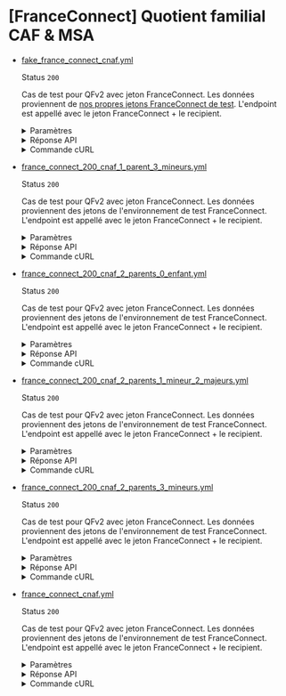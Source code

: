 # [FranceConnect] Quotient familial CAF & MSA
* [fake_france_connect_cnaf.yml](fake_france_connect_cnaf.yml)

  Status `200`

  Cas de test pour QFv2 avec jeton FranceConnect.
Les données proviennent de [nos propres jetons FranceConnect de test](../france_connect/cnaf_qfv2.yml).
L'endpoint est appellé avec le jeton FranceConnect + le recipient.

  <details><summary>Paramètres</summary>
  <p>

  ```json
  {
    "prenoms": [
      "Georges"
    ],
    "nomNaissance": "CNAF",
    "nomUsage": "MARTIN",
    "anneeDateNaissance": 2002,
    "moisDateNaissance": 1,
    "jourDateNaissance": 1,
    "sexeEtatCivil": "M",
    "codeCogInseeCommuneNaissance": "75002",
    "codeCogInseePaysNaissance": "99100"
  }
  ```

  </p>
  </details>

  <details><summary>Réponse API</summary>
  <p>

  ```json
  {
    "data": {
      "allocataires": [
        {
          "nom_naissance": "CNAF",
          "nom_usage": "MARTIN",
          "prenoms": "GEORGES",
          "date_naissance": "2002-01-01",
          "sexe": "M"
        }
      ],
      "enfants": [
  
      ],
      "adresse": {
        "destinataire": "Monsieur CNAF MARTIN",
        "complement_information": null,
        "complement_information_geographique": null,
        "numero_libelle_voie": "1 RUE MONTORGUEIL",
        "lieu_dit": null,
        "code_postal_ville": "75002 PARIS",
        "pays": "FRANCE"
      },
      "quotient_familial": {
        "fournisseur": "CNAF",
        "valeur": 2550,
        "annee": 2024,
        "mois": 2,
        "annee_calcul": 2024,
        "mois_calcul": 12
      }
    },
    "links": {
    },
    "meta": {
    }
  }
  ```

  </p>
  </details>

  <details><summary>Commande cURL</summary>
  <p>

  ```bash
  curl -H "Authorization: Bearer $token_france_connect" --url "https://staging.particulier.api.gouv.fr/v3/dss/quotient_familial/france_connect?recipient=13002526500013"
  ```

  </p>
  </details>
* [france_connect_200_cnaf_1_parent_3_mineurs.yml](france_connect_200_cnaf_1_parent_3_mineurs.yml)

  Status `200`

  Cas de test pour QFv2 avec jeton FranceConnect.
Les données proviennent des jetons de l'environnement de test FranceConnect.
L'endpoint est appellé avec le jeton FranceConnect + le recipient.

  <details><summary>Paramètres</summary>
  <p>

  ```json
  {
    "prenoms": [
      "Pierre"
    ],
    "nomNaissance": "MERCIER",
    "anneeDateNaissance": 1969,
    "moisDateNaissance": 3,
    "jourDateNaissance": 17,
    "sexeEtatCivil": "M",
    "codeCogInseeCommuneNaissance": "95277",
    "codeCogInseePaysNaissance": "99100"
  }
  ```

  </p>
  </details>

  <details><summary>Réponse API</summary>
  <p>

  ```json
  {
    "data": {
      "allocataires": [
        {
          "nom_naissance": "MERCIER",
          "nom_usage": "MERCIER",
          "prenoms": "PIERRE",
          "date_naissance": "1969-03-17",
          "sexe": "M"
        }
      ],
      "enfants": [
        {
          "nom_naissance": "MERCIER",
          "nom_usage": "MERCIER",
          "prenoms": "PIERRE",
          "date_naissance": "2018-01-10",
          "sexe": "M"
        },
        {
          "nom_naissance": "MERCIER",
          "nom_usage": "MERCIER",
          "prenoms": "ROBERT",
          "date_naissance": "2020-03-15",
          "sexe": "M"
        },
        {
          "nom_naissance": "MERCIER",
          "nom_usage": "MERCIER",
          "prenoms": "HENRY",
          "date_naissance": "2022-06-20",
          "sexe": "M"
        }
      ],
      "adresse": {
        "destinataire": "Monsieur MERCIER PIERRE",
        "complement_information": null,
        "complement_information_geographique": null,
        "numero_libelle_voie": "1 RUE MONTORGUEIL",
        "lieu_dit": null,
        "code_postal_ville": "75002 PARIS",
        "pays": "FRANCE"
      },
      "quotient_familial": {
        "fournisseur": "CNAF",
        "valeur": 2550,
        "annee": 2024,
        "mois": 2,
        "annee_calcul": 2024,
        "mois_calcul": 12
      }
    },
    "links": {
    },
    "meta": {
    }
  }
  ```

  </p>
  </details>

  <details><summary>Commande cURL</summary>
  <p>

  ```bash
  curl -H "Authorization: Bearer $token_france_connect" --url "https://staging.particulier.api.gouv.fr/v3/dss/quotient_familial/france_connect?recipient=13002526500013"
  ```

  </p>
  </details>
* [france_connect_200_cnaf_2_parents_0_enfant.yml](france_connect_200_cnaf_2_parents_0_enfant.yml)

  Status `200`

  Cas de test pour QFv2 avec jeton FranceConnect.
Les données proviennent des jetons de l'environnement de test FranceConnect.
L'endpoint est appellé avec le jeton FranceConnect + le recipient.

  <details><summary>Paramètres</summary>
  <p>

  ```json
  {
    "prenoms": [
      "Anne-Laure"
    ],
    "nomNaissance": "HUCHE",
    "anneeDateNaissance": 1945,
    "moisDateNaissance": 9,
    "jourDateNaissance": 30,
    "sexeEtatCivil": "M",
    "codeCogInseeCommuneNaissance": "31555",
    "codeCogInseePaysNaissance": "99100"
  }
  ```

  </p>
  </details>

  <details><summary>Réponse API</summary>
  <p>

  ```json
  {
    "data": {
      "allocataires": [
        {
          "nom_naissance": "HUCHE",
          "nom_usage": "MERCIER",
          "prenoms": "ANNE-LAURE",
          "date_naissance": "1945-09-30",
          "sexe": "F"
        },
        {
          "nom_naissance": "MERCIER",
          "nom_usage": "MERCIER",
          "prenoms": "JEAN LOUIS",
          "date_naissance": "1945-10-12",
          "sexe": "M"
        }
      ],
      "enfants": [
  
      ],
      "adresse": {
        "destinataire": "Monsieur MERCIER JEAN",
        "complement_information": null,
        "complement_information_geographique": null,
        "numero_libelle_voie": "1 RUE MONTORGUEIL",
        "lieu_dit": null,
        "code_postal_ville": "75002 PARIS",
        "pays": "FRANCE"
      },
      "quotient_familial": {
        "fournisseur": "CNAF",
        "valeur": 2550,
        "annee": 2024,
        "mois": 2,
        "annee_calcul": 2024,
        "mois_calcul": 12
      }
    },
    "links": {
    },
    "meta": {
    }
  }
  ```

  </p>
  </details>

  <details><summary>Commande cURL</summary>
  <p>

  ```bash
  curl -H "Authorization: Bearer $token_france_connect" --url "https://staging.particulier.api.gouv.fr/v3/dss/quotient_familial/france_connect?recipient=13002526500013"
  ```

  </p>
  </details>
* [france_connect_200_cnaf_2_parents_1_mineur_2_majeurs.yml](france_connect_200_cnaf_2_parents_1_mineur_2_majeurs.yml)

  Status `200`

  Cas de test pour QFv2 avec jeton FranceConnect.
Les données proviennent des jetons de l'environnement de test FranceConnect.
L'endpoint est appellé avec le jeton FranceConnect + le recipient.

  <details><summary>Paramètres</summary>
  <p>

  ```json
  {
    "prenoms": [
      "Melissandre",
      "Juliette"
    ],
    "nomNaissance": "TROIS-DUPRE",
    "anneeDateNaissance": 1981,
    "moisDateNaissance": 7,
    "jourDateNaissance": 27,
    "sexeEtatCivil": "M",
    "codeCogInseeCommuneNaissance": "75107",
    "codeCogInseePaysNaissance": "99100"
  }
  ```

  </p>
  </details>

  <details><summary>Réponse API</summary>
  <p>

  ```json
  {
    "data": {
      "allocataires": [
        {
          "nom_naissance": "DUBOIS",
          "nom_usage": "TROIS-DUPRE",
          "prenoms": "MELISSANDRE JULIETTE",
          "anneeDateNaissance": "1981",
          "moisDateNaissance": "07",
          "jourDateNaissance": "27",
          "sexe": "F"
        },
        {
          "nom_naissance": "TROIS-DUPRE",
          "nom_usage": "TROIS-DUPRE",
          "prenoms": "PAUL",
          "date_naissance": "1963-10-12",
          "sexe": "M"
        }
      ],
      "enfants": [
        {
          "nom_naissance": "TROIS-DUPRE",
          "nom_usage": "TROIS-DUPRE",
          "prenoms": "PIERRE",
          "date_naissance": "2004-01-10",
          "sexe": "M"
        },
        {
          "nom_naissance": "TROIS-DUPRE",
          "nom_usage": "TROIS-DUPRE",
          "prenoms": "LOU",
          "date_naissance": "2015-03-15",
          "sexe": "F"
        },
        {
          "nom_naissance": "TROIS-DUPRE",
          "nom_usage": "TROIS-DUPRE",
          "prenoms": "HENRY",
          "date_naissance": "2022-06-20",
          "sexe": "M"
        }
      ],
      "adresse": {
        "destinataire": "Monsieur TROIS-DUPRE PAUL",
        "complement_information": null,
        "complement_information_geographique": null,
        "numero_libelle_voie": "1 RUE MONTORGUEIL",
        "lieu_dit": null,
        "code_postal_ville": "75002 PARIS",
        "pays": "FRANCE"
      },
      "quotient_familial": {
        "fournisseur": "CNAF",
        "valeur": 2550,
        "annee": 2024,
        "mois": 2,
        "annee_calcul": 2024,
        "mois_calcul": 12
      }
    },
    "links": {
    },
    "meta": {
    }
  }
  ```

  </p>
  </details>

  <details><summary>Commande cURL</summary>
  <p>

  ```bash
  curl -H "Authorization: Bearer $token_france_connect" --url "https://staging.particulier.api.gouv.fr/v3/dss/quotient_familial/france_connect?recipient=13002526500013"
  ```

  </p>
  </details>
* [france_connect_200_cnaf_2_parents_3_mineurs.yml](france_connect_200_cnaf_2_parents_3_mineurs.yml)

  Status `200`

  Cas de test pour QFv2 avec jeton FranceConnect.
Les données proviennent des jetons de l'environnement de test FranceConnect.
L'endpoint est appellé avec le jeton FranceConnect + le recipient.

  <details><summary>Paramètres</summary>
  <p>

  ```json
  {
    "prenoms": [
      "Paul",
      "Louis"
    ],
    "nomNaissance": "DUPONT",
    "anneeDateNaissance": 1962,
    "moisDateNaissance": 8,
    "jourDateNaissance": 24,
    "sexeEtatCivil": "M",
    "codeCogInseeCommuneNaissance": "75107",
    "codeCogInseePaysNaissance": "99100"
  }
  ```

  </p>
  </details>

  <details><summary>Réponse API</summary>
  <p>

  ```json
  {
    "data": {
      "allocataires": [
        {
          "nom_naissance": "DUBOIS",
          "nom_usage": "DUBOIS",
          "prenoms": "PAUL LOUIS",
          "anneeDateNaissance": "1962",
          "moisDateNaissance": "08",
          "jourDateNaissance": "24",
          "sexe": "M"
        },
        {
          "nom_naissance": "DURAND",
          "nom_usage": "DUBOIS",
          "prenoms": "ANGELA LOUISE",
          "date_naissance": "1963-10-12",
          "sexe": "F"
        }
      ],
      "enfants": [
        {
          "nom_naissance": "DUBOIS",
          "nom_usage": "DUBOIS",
          "prenoms": "PIERRE",
          "date_naissance": "2018-01-10",
          "sexe": "M"
        },
        {
          "nom_naissance": "DUBOIS",
          "nom_usage": "DUBOIS",
          "prenoms": "ROBERT",
          "date_naissance": "2020-03-15",
          "sexe": "M"
        },
        {
          "nom_naissance": "DUBOIS",
          "nom_usage": "DUBOIS",
          "prenoms": "HENRY",
          "date_naissance": "2022-06-20",
          "sexe": "M"
        }
      ],
      "adresse": {
        "destinataire": "Monsieur DUPONT PAUL",
        "complement_information": null,
        "complement_information_geographique": null,
        "numero_libelle_voie": "1 RUE MONTORGUEIL",
        "lieu_dit": null,
        "code_postal_ville": "75002 PARIS",
        "pays": "FRANCE"
      },
      "quotient_familial": {
        "fournisseur": "CNAF",
        "valeur": 2550,
        "annee": 2024,
        "mois": 2,
        "annee_calcul": 2024,
        "mois_calcul": 12
      }
    },
    "links": {
    },
    "meta": {
    }
  }
  ```

  </p>
  </details>

  <details><summary>Commande cURL</summary>
  <p>

  ```bash
  curl -H "Authorization: Bearer $token_france_connect" --url "https://staging.particulier.api.gouv.fr/v3/dss/quotient_familial/france_connect?recipient=13002526500013"
  ```

  </p>
  </details>
* [france_connect_cnaf.yml](france_connect_cnaf.yml)

  Status `200`

  Cas de test pour QFv2 avec jeton FranceConnect.
Les données proviennent des jetons de l'environnement de test FranceConnect.
L'endpoint est appellé avec le jeton FranceConnect + le recipient.

  <details><summary>Paramètres</summary>
  <p>

  ```json
  {
    "prenoms": [
      "Angela",
      "Claire",
      "Louise"
    ],
    "nomNaissance": "DUBOIS",
    "anneeDateNaissance": 1962,
    "moisDateNaissance": 8,
    "jourDateNaissance": 24,
    "sexeEtatCivil": "F",
    "codeCogInseeCommuneNaissance": "75107",
    "codeCogInseePaysNaissance": "99100"
  }
  ```

  </p>
  </details>

  <details><summary>Réponse API</summary>
  <p>

  ```json
  {
    "data": {
      "allocataires": [
        {
          "nom_naissance": "DUBOIS",
          "nom_usage": "DUBOIS",
          "prenoms": "ANGELA",
          "date_naissance": "1962-08-24",
          "sexe": "F"
        }
      ],
      "enfants": [
  
      ],
      "adresse": {
        "destinataire": "Madame DUBOIS ANGELA",
        "complement_information": null,
        "complement_information_geographique": null,
        "numero_libelle_voie": "1 RUE MONTORGUEIL",
        "lieu_dit": null,
        "code_postal_ville": "75002 PARIS",
        "pays": "FRANCE"
      },
      "quotient_familial": {
        "fournisseur": "CNAF",
        "valeur": 2550,
        "annee": 2024,
        "mois": 2,
        "annee_calcul": 2024,
        "mois_calcul": 12
      }
    },
    "links": {
    },
    "meta": {
    }
  }
  ```

  </p>
  </details>

  <details><summary>Commande cURL</summary>
  <p>

  ```bash
  curl -H "Authorization: Bearer $token_france_connect" --url "https://staging.particulier.api.gouv.fr/v3/dss/quotient_familial/france_connect?recipient=13002526500013"
  ```

  </p>
  </details>
